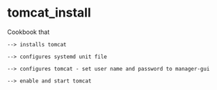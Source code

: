 # tomcat_install

Cookbook that

	--> installs tomcat

	--> configures systemd unit file

	--> configures tomcat - set user name and password to manager-gui

	--> enable and start tomcat
